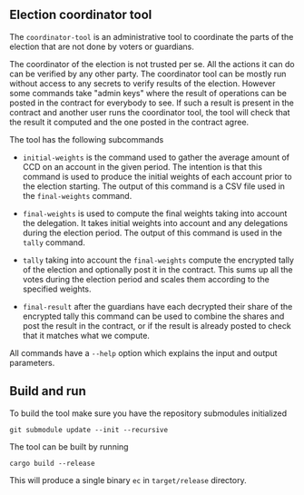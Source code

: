 ## Election coordinator tool

The `coordinator-tool` is an administrative tool to coordinate the parts of the
election that are not done by voters or guardians.

The coordinator of the election is not trusted per se. All the actions it can do
can be verified by any other party. The coordinator tool can be mostly run
without access to any secrets to verify results of the election. However some
commands take "admin keys" where the result of operations can be posted in the
contract for everybody to see. If such a result is present in the contract and
another user runs the coordinator tool, the tool will check that the result it
computed and the one posted in the contract agree.

The tool has the following subcommands

- `initial-weights` is the command used to gather the average amount of CCD on
  an account in the given period. The intention is that this command is used to
  produce the initial weights of each account prior to the election starting.
  The output of this command is a CSV file used in the `final-weights` command.
  
- `final-weights` is used to compute the final weights taking into account the 
  delegation. It takes initial weights into account and any delegations during
  the election period. The output of this command is used in the `tally`
  command.
  
- `tally` taking into account the `final-weights` compute the encrypted tally of
  the election and optionally post it in the contract. This sums up all the
  votes during the election period and scales them according to the specified
  weights.
  
- `final-result` after the guardians have each decrypted their share of the
  encrypted tally this command can be used to combine the shares and post the
  result in the contract, or if the result is already posted to check that it
  matches what we compute.

All commands have a `--help` option which explains the input and output
parameters.


## Build and run

To build the tool make sure you have the repository submodules initialized

```console
git submodule update --init --recursive
```

The tool can be built by running

```console
cargo build --release
```

This will produce a single binary `ec` in `target/release` directory.
